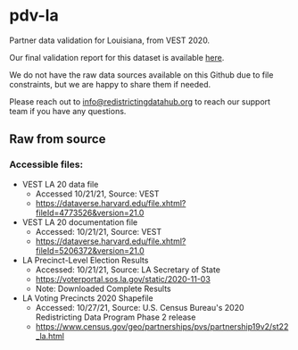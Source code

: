 # pdv-la
Partner data validation for Louisiana, from VEST 2020. 

Our final validation report for this dataset is available [here](https://redistrictingdatahub.org/dataset/vest-2020-louisiana-precinct-and-election-results/).

We do not have the raw data sources available on this Github due to file constraints, but we are happy to share them if needed. 

Please reach out to info@redistrictingdatahub.org to reach our support team if you have any questions.

## Raw from source

### Accessible files: 
- VEST LA 20 data file
  - Accessed 10/21/21, Source: VEST
  - https://dataverse.harvard.edu/file.xhtml?fileId=4773526&version=21.0
- VEST LA 20 documentation file
  - Accessed: 10/21/21, Source: VEST
  - https://dataverse.harvard.edu/file.xhtml?fileId=5206372&version=21.0
- LA Precinct-Level Election Results
  - Accessed: 10/21/21, Source: LA Secretary of State
  - https://voterportal.sos.la.gov/static/2020-11-03
  - Note: Downloaded Complete Results
- LA Voting Precincts 2020 Shapefile
  - Accessed: 10/27/21, Source: U.S. Census Bureau's 2020 Redistricting Data Program Phase 2 release
  - https://www.census.gov/geo/partnerships/pvs/partnership19v2/st22_la.html

